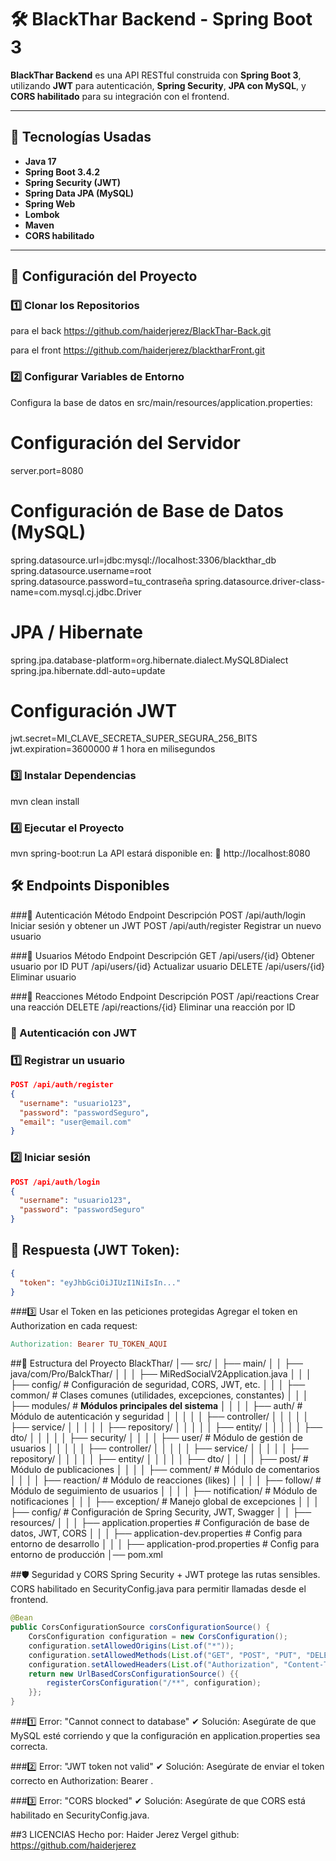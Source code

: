 # 🛠️ BlackThar Backend - Spring Boot 3

**BlackThar Backend** es una API RESTful construida con **Spring Boot 3**, utilizando **JWT** para autenticación, **Spring Security**, **JPA con MySQL**, y **CORS habilitado** para su integración con el frontend.

---

## 📌 Tecnologías Usadas
- **Java 17**
- **Spring Boot 3.4.2**
- **Spring Security (JWT)**
- **Spring Data JPA (MySQL)**
- **Spring Web**
- **Lombok**
- **Maven**
- **CORS habilitado**

---

## 🚀 Configuración del Proyecto
### 1️⃣ Clonar los Repositorios
para el back
https://github.com/haiderjerez/BlackThar-Back.git

para el front
https://github.com/haiderjerez/blacktharFront.git

### 2️⃣ Configurar Variables de Entorno
Configura la base de datos en src/main/resources/application.properties:

# Configuración del Servidor
server.port=8080

# Configuración de Base de Datos (MySQL)
spring.datasource.url=jdbc:mysql://localhost:3306/blackthar_db
spring.datasource.username=root
spring.datasource.password=tu_contraseña
spring.datasource.driver-class-name=com.mysql.cj.jdbc.Driver

# JPA / Hibernate
spring.jpa.database-platform=org.hibernate.dialect.MySQL8Dialect
spring.jpa.hibernate.ddl-auto=update

# Configuración JWT
jwt.secret=MI_CLAVE_SECRETA_SUPER_SEGURA_256_BITS
jwt.expiration=3600000  # 1 hora en milisegundos

### 3️⃣ Instalar Dependencias
mvn clean install

### 4️⃣ Ejecutar el Proyecto
mvn spring-boot:run
La API estará disponible en:
🔗 http://localhost:8080

## 🛠️ Endpoints Disponibles
###🔐 Autenticación
Método	Endpoint	Descripción
POST	/api/auth/login	Iniciar sesión y obtener un JWT
POST	/api/auth/register	Registrar un nuevo usuario

###👤 Usuarios
Método	Endpoint	Descripción
GET	/api/users/{id}	Obtener usuario por ID
PUT	/api/users/{id}	Actualizar usuario
DELETE	/api/users/{id}	Eliminar usuario

###📝 Reacciones
Método	Endpoint	Descripción
POST	/api/reactions	Crear una reacción
DELETE	/api/reactions/{id}	Eliminar una reacción por ID

### 🔑 Autenticación con JWT
### 1️⃣ Registrar un usuario
```json
POST /api/auth/register
{
  "username": "usuario123",
  "password": "passwordSeguro",
  "email": "user@email.com"
}
```
### 2️⃣ Iniciar sesión
```json
POST /api/auth/login
{
  "username": "usuario123",
  "password": "passwordSeguro"
}
```
## 🔹 Respuesta (JWT Token):

```json
{
  "token": "eyJhbGciOiJIUzI1NiIsIn..."
}
```

###3️⃣ Usar el Token en las peticiones protegidas
Agregar el token en Authorization en cada request:
```makefile
Authorization: Bearer TU_TOKEN_AQUI
```
##📜 Estructura del Proyecto
BlackThar/
│── src/
│   ├── main/
│   │   ├── java/com/Pro/BalckThar/
│   │   │   ├── MiRedSocialV2Application.java
│   │   │   ├── config/            # Configuración de seguridad, CORS, JWT, etc.
│   │   │   ├── common/            # Clases comunes (utilidades, excepciones, constantes)
│   │   │   ├── modules/           # **Módulos principales del sistema**
│   │   │   │   ├── auth/          # Módulo de autenticación y seguridad
│   │   │   │   │   ├── controller/
│   │   │   │   │   ├── service/
│   │   │   │   │   ├── repository/
│   │   │   │   │   ├── entity/
│   │   │   │   │   ├── dto/
│   │   │   │   │   ├── security/
│   │   │   │   ├── user/          # Módulo de gestión de usuarios
│   │   │   │   │   ├── controller/
│   │   │   │   │   ├── service/
│   │   │   │   │   ├── repository/
│   │   │   │   │   ├── entity/
│   │   │   │   │   ├── dto/
│   │   │   │   ├── post/          # Módulo de publicaciones
│   │   │   │   ├── comment/       # Módulo de comentarios
│   │   │   │   ├── reaction/      # Módulo de reacciones (likes)
│   │   │   │   ├── follow/        # Módulo de seguimiento de usuarios
│   │   │   │   ├── notification/  # Módulo de notificaciones
│   │   │   ├── exception/         # Manejo global de excepciones
│   │   │   ├── config/            # Configuración de Spring Security, JWT, Swagger
│   │   ├── resources/
│   │   │   ├── application.properties  # Configuración de base de datos, JWT, CORS
│   │   │   ├── application-dev.properties  # Config para entorno de desarrollo
│   │   │   ├── application-prod.properties # Config para entorno de producción
│── pom.xml

##🛡 Seguridad y CORS
Spring Security + JWT protege las rutas sensibles.
CORS habilitado en SecurityConfig.java para permitir llamadas desde el frontend.
```java
@Bean
public CorsConfigurationSource corsConfigurationSource() {
    CorsConfiguration configuration = new CorsConfiguration();
    configuration.setAllowedOrigins(List.of("*"));
    configuration.setAllowedMethods(List.of("GET", "POST", "PUT", "DELETE"));
    configuration.setAllowedHeaders(List.of("Authorization", "Content-Type"));
    return new UrlBasedCorsConfigurationSource() {{
        registerCorsConfiguration("/**", configuration);
    }};
}
```

###1️⃣ Error: "Cannot connect to database"
✔ Solución: Asegúrate de que MySQL esté corriendo y que la configuración en application.properties sea correcta.

###2️⃣ Error: "JWT token not valid"
✔ Solución: Asegúrate de enviar el token correcto en Authorization: Bearer <TOKEN>.

###3️⃣ Error: "CORS blocked"
✔ Solución: Asegúrate de que CORS está habilitado en SecurityConfig.java.

##3 LICENCIAS
Hecho por: Haider Jerez Vergel
github: https://github.com/haiderjerez



